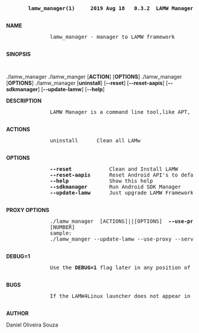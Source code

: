 <p>
       <pre>
       <strong>lamw_manager(1)     2019 Aug 18   0.3.2  LAMW Manager man page </strong>
       </pre>
</p>

**NAME**
<p>
       <pre>
              lamw_manager - manager to LAMW framework
       </pre>
</p>

**SINOPSIS**
<p>
       <pre>
     </pre>         ./lamw_manager
              ./lamw_manger [<strong>ACTION</strong>] [<strong>OPTIONS</strong>]
              ./lamw_manager [<strong>OPTIONS</strong>]
              ./lamw_manager   [<strong>uninstall</strong>]   [<strong>--reset</strong>]  [<strong>--reset-aapis</strong>] [<strong>--sdkmanager</strong>]  [<strong>--update-lamw</strong>] [<strong>--help</strong>]
       </pre>
</p>

**DESCRIPTION**
<p>
       <pre>
              LAMW Manager is a command line tool,like APT, to automate the installation,  configuration  and  upgrade the framework LAMW - Lazarus Android Module Wizard
       </pre>
</p>

**ACTIONS**
<p>
       <pre>
              uninstall      Clean all LAMw
       </pre>
</p>

**OPTIONS**
<p>
       <pre>
              <strong>--reset</strong>            Clean and Install LAMW
              <strong>--reset-aapis</strong>      Reset Android API's to default
              <strong>--help</strong>             Show this help
              <strong>--sdkmanager</strong>       Run Android SDK Manager
              <strong>--update-lamw</strong>      Just upgrade LAMW Framework  (with  the  latest  version avaliable in git )
       </pre>
</p>

**PROXY OPTIONS**
<p>
       <pre>
              ./lamw_manager  [ACTIONS]||[OPTIONS]  <strong>--use-proxy</strong>  <strong>--server</strong> [HOST] <strong>--port</strong>
              [NUMBER]
              sample:
              ./lamw_manger --update-lamw --use-proxy --server 10.0.16.1 --port 3128
        </pre>
 </p>

**DEBUG=1**
<p>
       <pre>
              Use the <strong>DEBUG=1</strong> flag later in any position of ./lamw_manager (flag does not count as argument)
       </pre>
</p>

**BUGS**
<p>
       <pre>
              If the LAMW4Linux launcher does not appear in the  start  menu,  simply restart the user session
       </pre>
</p>

**AUTHOR**
<p>
       Daniel Oliveira Souza 
</p>